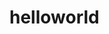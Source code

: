 # helloworld
<html>
<head>
 <meta http-equiv="Content-Type" content="text/html; charset=utf-8" />
 <meta http-equiv="Content-Language" content="fr" />
 <meta name="author" content="Ismael Kone" />
 <title>
  World
 </title>

  
      
  
 
  
  
